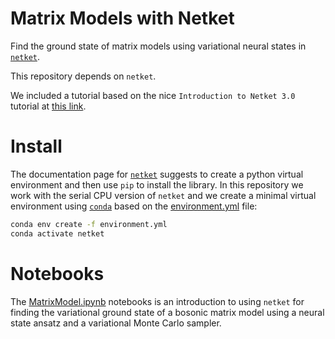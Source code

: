 # Matrix Models with Netket

Find the ground state of matrix models using variational neural states in [`netket`](https://www.netket.org).

This repository depends on `netket`.

We included a tutorial based on the nice `Introduction to Netket 3.0` tutorial at [this link](https://www.netket.org/tutorials/netket3.html).

# Install

The documentation page for [`netket`](https://www.netket.org/getting_started.html) suggests to create a python virtual environment and then use `pip` to install the library.
In this repository we work with the serial CPU version of `netket` and we create a minimal virtual environment using [`conda`](https://docs.conda.io/projects/conda/en/latest/) based on the [environment.yml](./environment.yml) file:

```bash
conda env create -f environment.yml
conda activate netket
```

# Notebooks

The [MatrixModel.ipynb](./notebooks/MatrixModel.ipynb) notebooks is an introduction to using `netket` for finding the variational ground state of a bosonic matrix model using a neural state ansatz and a variational Monte Carlo sampler.